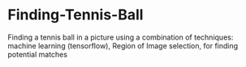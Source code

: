 # Finding-Tennis-Ball
Finding a tennis ball in a picture using a combination of techniques: machine learning (tensorflow), Region of Image selection, for finding potential matches
